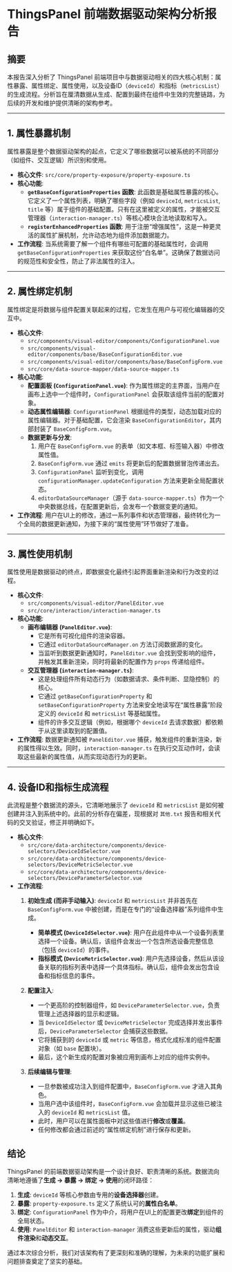 # ThingsPanel 前端数据驱动架构分析报告

## 摘要

本报告深入分析了 ThingsPanel 前端项目中与数据驱动相关的四大核心机制：属性暴露、属性绑定、属性使用，以及设备ID（`deviceId`）和指标（`metricsList`）的生成流程。分析旨在厘清数据从生成、配置到最终在组件中生效的完整链路，为后续的开发和维护提供清晰的架构参考。

---

## 1. 属性暴露机制

属性暴露是整个数据驱动架构的起点，它定义了哪些数据可以被系统的不同部分（如组件、交互逻辑）所识别和使用。

- **核心文件**: `src/core/property-exposure/property-exposure.ts`
- **核心功能**:
    - **`getBaseConfigurationProperties` 函数**: 此函数是基础属性暴露的核心。它定义了一个属性列表，明确了哪些字段（例如 `deviceId`, `metricsList`, `title` 等）属于组件的基础配置。只有在这里被定义的属性，才能被交互管理器（`interaction-manager.ts`）等核心模块合法地读取和写入。
    - **`registerEnhancedProperties` 函数**: 用于注册“增强属性”，这是一种更灵活的属性扩展机制，允许动态地为组件添加数据能力。
- **工作流程**: 当系统需要了解一个组件有哪些可配置的基础属性时，会调用 `getBaseConfigurationProperties` 来获取这份“白名单”。这确保了数据访问的规范性和安全性，防止了非法属性的注入。

---

## 2. 属性绑定机制

属性绑定是将数据与组件配置关联起来的过程，它发生在用户与可视化编辑器的交互中。

- **核心文件**:
    - `src/components/visual-editor/components/ConfigurationPanel.vue`
    - `src/components/visual-editor/components/base/BaseConfigurationEditor.vue`
    - `src/components/visual-editor/components/base/BaseConfigForm.vue`
    - `src/core/data-source-mapper/data-source-mapper.ts`
- **核心功能**:
    - **配置面板 (`ConfigurationPanel.vue`)**: 作为属性绑定的主界面，当用户在画布上选中一个组件时，`ConfigurationPanel` 会获取该组件当前的配置对象。
    - **动态属性编辑器**: `ConfigurationPanel` 根据组件的类型，动态加载对应的属性编辑器。对于基础配置，它会渲染 `BaseConfigurationEditor`，其内部封装了 `BaseConfigForm.vue`。
    - **数据更新与分发**:
        1.  用户在 `BaseConfigForm.vue` 的表单（如文本框、标签输入器）中修改属性值。
        2.  `BaseConfigForm.vue` 通过 `emits` 将更新后的配置数据冒泡传递出去。
        3.  `ConfigurationPanel` 监听到变化，调用 `configurationManager.updateConfiguration` 方法来更新全局配置状态。
        4.  `editorDataSourceManager`（源于 `data-source-mapper.ts`）作为一个中央数据总线，在配置更新后，会发布一个数据变更的通知。
- **工作流程**: 用户在UI上的修改，通过一系列事件和状态管理器，最终转化为一个全局的数据更新通知，为接下来的“属性使用”环节做好了准备。

---

## 3. 属性使用机制

属性使用是数据驱动的终点，即数据变化最终引起界面重新渲染和行为改变的过程。

- **核心文件**:
    - `src/components/visual-editor/PanelEditor.vue`
    - `src/core/interaction/interaction-manager.ts`
- **核心功能**:
    - **画布编辑器 (`PanelEditor.vue`)**:
        - 它是所有可视化组件的渲染容器。
        - 它通过 `editorDataSourceManager.on` 方法订阅数据源的变化。
        - 当监听到数据更新通知时，`PanelEditor.vue` 会找到受影响的组件，并触发其重新渲染，同时将最新的配置作为 `props` 传递给组件。
    - **交互管理器 (`interaction-manager.ts`)**:
        - 这是处理组件所有动态行为（如数据请求、条件判断、显隐控制）的核心。
        - 它通过 `getBaseConfigurationProperty` 和 `setBaseConfigurationProperty` 方法来安全地读写在“属性暴露”阶段定义的 `deviceId` 和 `metricsList` 等基础属性。
        - 组件的许多交互逻辑（例如，根据哪个 `deviceId` 去请求数据）都依赖于从这里读取到的配置值。
- **工作流程**: 数据更新通知被 `PanelEditor.vue` 捕获，触发组件的重新渲染，新的属性得以生效。同时，`interaction-manager.ts` 在执行交互动作时，会读取这些最新的属性值，从而实现动态行为的更新。

---

## 4. 设备ID和指标生成流程

此流程是整个数据流的源头，它清晰地展示了 `deviceId` 和 `metricsList` 是如何被创建并注入到系统中的。此前的分析存在偏差，现根据对 `其他.txt` 报告和相关代码的交叉验证，修正并明确如下。

- **核心文件**:
    - `src/core/data-architecture/components/device-selectors/DeviceIdSelector.vue`
    - `src/core/data-architecture/components/device-selectors/DeviceMetricSelector.vue`
    - `src/core/data-architecture/components/device-selectors/DeviceParameterSelector.vue`
- **工作流程**:
    1.  **初始生成 (而非手动输入)**: `deviceId` 和 `metricsList` 并非首先在 `BaseConfigForm.vue` 中被创建，而是在专门的“设备选择器”系列组件中生成。
        - **简单模式 (`DeviceIdSelector.vue`)**: 用户在此组件中从一个设备列表里选择一个设备。确认后，该组件会发出一个包含所选设备完整信息（包括 `deviceId`）的事件。
        - **指标模式 (`DeviceMetricSelector.vue`)**: 用户先选择设备，然后从该设备关联的指标列表中选择一个具体指标。确认后，组件会发出包含设备和指标信息的事件。

    2.  **配置注入**:
        - 一个更高阶的控制器组件，如 `DeviceParameterSelector.vue`，负责管理上述选择器的显示和逻辑。
        - 当 `DeviceIdSelector` 或 `DeviceMetricSelector` 完成选择并发出事件后，`DeviceParameterSelector` 会捕获这些数据。
        - 它将捕获到的 `deviceId` 或 `metric` 等信息，格式化成标准的组件配置对象（如 `base` 配置块）。
        - 最后，这个新生成的配置对象被应用到画布上对应的组件实例中。

    3.  **后续编辑与管理**:
        - 一旦参数被成功注入到组件配置中，`BaseConfigForm.vue` 才进入其角色。
        - 当用户选中该组件时，`BaseConfigForm.vue` 会加载并显示这些已被注入的 `deviceId` 和 `metricsList` 值。
        - 此时，用户可以在属性面板中对这些值进行**修改**或**覆盖**。
        - 任何修改都会通过前述的“属性绑定机制”进行保存和更新。

## 结论

ThingsPanel 的前端数据驱动架构是一个设计良好、职责清晰的系统。数据流向清晰地遵循了**生成 → 暴露 → 绑定 → 使用**的闭环路径：

1.  **生成**: `deviceId` 等核心参数由专用的**设备选择器**创建。
2.  **暴露**: `property-exposure.ts` 定义了系统认可的**属性白名单**。
3.  **绑定**: `ConfigurationPanel` 作为中介，将用户在UI上的配置更改**绑定**到组件的全局状态。
4.  **使用**: `PanelEditor` 和 `interaction-manager` 消费这些更新后的属性，驱动**组件渲染**和**动态交互**。

通过本次综合分析，我们对该架构有了更深刻和准确的理解，为未来的功能扩展和问题排查奠定了坚实的基础。